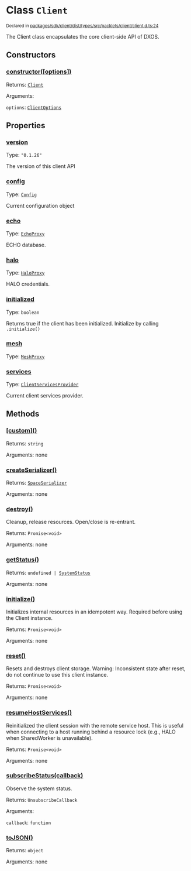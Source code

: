 # Class `Client`
<sub>Declared in [packages/sdk/client/dist/types/src/packlets/client/client.d.ts:24]()</sub>


The Client class encapsulates the core client-side API of DXOS.

## Constructors
### [constructor(\[options\])]()


Returns: <code>[Client](/api/@dxos/react-client/classes/Client)</code>

Arguments: 

`options`: <code>[ClientOptions](/api/@dxos/react-client/types/ClientOptions)</code>

## Properties
### [version]()
Type: <code>"0.1.26"</code>

The version of this client API
### [config]()
Type: <code>[Config](/api/@dxos/react-client/classes/Config)</code>

Current configuration object
### [echo]()
Type: <code>[EchoProxy](/api/@dxos/react-client/classes/EchoProxy)</code>

ECHO database.
### [halo]()
Type: <code>[HaloProxy](/api/@dxos/react-client/classes/HaloProxy)</code>

HALO credentials.
### [initialized]()
Type: <code>boolean</code>

Returns true if the client has been initialized. Initialize by calling  `.initialize()`
### [mesh]()
Type: <code>[MeshProxy](/api/@dxos/react-client/classes/MeshProxy)</code>
### [services]()
Type: <code>[ClientServicesProvider](/api/@dxos/react-client/interfaces/ClientServicesProvider)</code>

Current client services provider.

## Methods
### [\[custom\]()]()


Returns: <code>string</code>

Arguments: none
### [createSerializer()]()


Returns: <code>[SpaceSerializer](/api/@dxos/react-client/classes/SpaceSerializer)</code>

Arguments: none
### [destroy()]()


Cleanup, release resources.
Open/close is re-entrant.

Returns: <code>Promise&lt;void&gt;</code>

Arguments: none
### [getStatus()]()


Returns: <code>undefined | [SystemStatus](/api/@dxos/react-client/enums#SystemStatus)</code>

Arguments: none
### [initialize()]()


Initializes internal resources in an idempotent way.
Required before using the Client instance.

Returns: <code>Promise&lt;void&gt;</code>

Arguments: none
### [reset()]()


Resets and destroys client storage.
Warning: Inconsistent state after reset, do not continue to use this client instance.

Returns: <code>Promise&lt;void&gt;</code>

Arguments: none
### [resumeHostServices()]()


Reinitialized the client session with the remote service host.
This is useful when connecting to a host running behind a resource lock
(e.g., HALO when SharedWorker is unavailable).

Returns: <code>Promise&lt;void&gt;</code>

Arguments: none
### [subscribeStatus(callback)]()


Observe the system status.

Returns: <code>UnsubscribeCallback</code>

Arguments: 

`callback`: <code>function</code>
### [toJSON()]()


Returns: <code>object</code>

Arguments: none